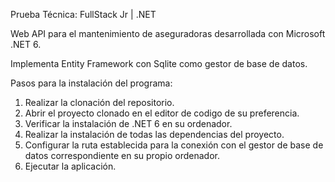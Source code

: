 Prueba Técnica: FullStack Jr | .NET

Web API para el mantenimiento de aseguradoras desarrollada con Microsoft .NET 6. 

Implementa Entity Framework con Sqlite como  gestor de base de datos. 

Pasos para la instalación del programa: 

  1. Realizar la clonación del repositorio. 
  2. Abrir el proyecto clonado en el editor de codigo de su preferencia. 
  3. Verificar la instalación de .NET 6 en su ordenador. 
  4. Realizar la instalación de todas las dependencias del proyecto. 
  5. Configurar la ruta establecida para la conexión con el gestor de base de datos correspondiente en su propio ordenador. 
  6. Ejecutar la aplicación. 
